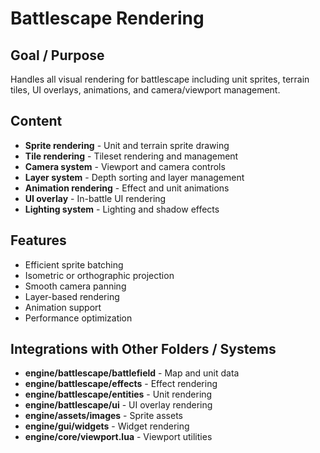 # Battlescape Rendering

## Goal / Purpose
Handles all visual rendering for battlescape including unit sprites, terrain tiles, UI overlays, animations, and camera/viewport management.

## Content
- **Sprite rendering** - Unit and terrain sprite drawing
- **Tile rendering** - Tileset rendering and management
- **Camera system** - Viewport and camera controls
- **Layer system** - Depth sorting and layer management
- **Animation rendering** - Effect and unit animations
- **UI overlay** - In-battle UI rendering
- **Lighting system** - Lighting and shadow effects

## Features
- Efficient sprite batching
- Isometric or orthographic projection
- Smooth camera panning
- Layer-based rendering
- Animation support
- Performance optimization

## Integrations with Other Folders / Systems
- **engine/battlescape/battlefield** - Map and unit data
- **engine/battlescape/effects** - Effect rendering
- **engine/battlescape/entities** - Unit rendering
- **engine/battlescape/ui** - UI overlay rendering
- **engine/assets/images** - Sprite assets
- **engine/gui/widgets** - Widget rendering
- **engine/core/viewport.lua** - Viewport utilities
